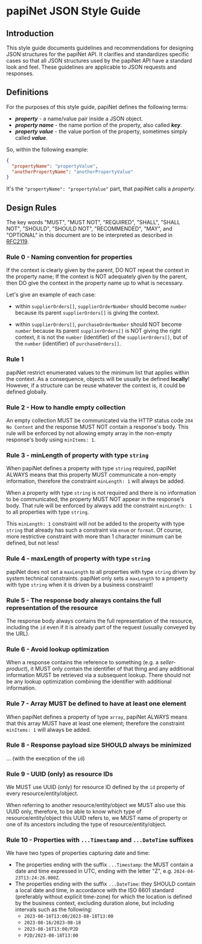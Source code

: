 <!-- papiNet materials are covered by the following copyright statements Copyright 2021-2024 papiNet G.I.E (papiNet). All rights reserved by the Copyright Owner under the laws of the United States, Belgium, the European Economic Community, and all states, domestic and foreign. -->

# papiNet JSON Style Guide

## Introduction

This style guide documents guidelines and recommendations for designing JSON structures for the papiNet API. It clarifies and standardizes specific cases so that all JSON structures used by the papiNet API have a standard look and feel. These guidelines are applicable to JSON requests and responses.

## Definitions

For the purposes of this style guide, papiNet defines the following terms:

* **_property_** - a name/value pair inside a JSON object.
* **_property name_** - the name portion of the property, also called **_key_**.
* **_property value_** - the value portion of the property, sometimes simply called **_value_**.

So, within the following example:

```json
{
  "propertyName": "propertyValue",
  "anotherPropertyName": "anotherPropertyValue"
}
```

It's the `"propertyName": "propertyValue"` part, that papiNet calls a _property_.

## Design Rules

The key words "MUST", "MUST NOT", "REQUIRED", "SHALL", "SHALL NOT", "SHOULD", "SHOULD NOT", "RECOMMENDED", "MAY", and "OPTIONAL" in this document are to be interpreted as described in [RFC2119](https://datatracker.ietf.org/doc/html/rfc2119).

### Rule 0 - Naming convention for properties

If the context is clearly given by the parent, DO NOT repeat the context in the property name; If the context is NOT adequately given by the parent, then DO give the context in the property name up to what is necessary.

Let's give an example of each case:

* within `supplierOrders[]`, `supplierOrderNumber` should become `number` because its parent `supplierOrders[]` is giving the context.

* within `supplierOrders[]`, `purchaseOrderNumber` should NOT become `number` because its parent `supplierOrders[]` is NOT giving the right context, it is not the `number` (identifier) of the `supplierOrders[]`, but of the `number` (identifier) of `purchaseOrders[]`.

### Rule 1

papiNet restrict enumerated values to the minimum list that applies within the context. As a consequence, objects will be usually be defined **locally**! However, if a structure can be reuse whatever the context is, it could be defined globally.

### Rule 2 - How to handle empty collection

An empty collection MUST be communicated via the HTTP status code `204 No Content` and the response MUST NOT contain a response's body. This rule will be enforced by not allowing empty array in the non-empty response's body using `minItems: 1`.

### Rule 3 - minLength of property with type `string`

When papiNet defines a property with type `string` required, papiNet ALWAYS means that this property MUST communicate a non-empty information, therefore the constraint `minLength: 1` will always be added.

When a property with type `string` is not required and there is no information to be communicated, the property MUST NOT appear in the response's body. That rule will be enforced by always add the constraint `minLength: 1` to all properties with type `string`.

This `minLength: 1` constraint will not be added to the property with type `string` that already has such a constraint via `enum` or `format`. Of course, more restrictive constraint with more than 1 character minimum can be defined, but not less!

### Rule 4 - maxLength of property with type `string`

papiNet does not set a `maxLength` to all properties with type `string` driven by system technical constraints. papiNet only sets a `maxLength` to a property with type `string` when it is driven by a business constraint!

### Rule 5 - The response body always contains the full representation of the resource

The response body always contains the full representation of the resource, including the `id` even if it is already part of the request (usually conveyed by the URL).

### Rule 6 - Avoid lookup optimization

When a response contains the reference to something (e.g. a _seller-product_), it MUST only contain the identifier of that thing and any additional information MUST be retrieved via a subsequent lookup. There should not be any lookup optimization combining the identifier with additional information.

### Rule 7 - Array MUST be defined to have at least one element

When papiNet defines a property of type `array`, papiNet ALWAYS means that this array MUST have at least one element; therefore the constraint `minItems: 1` will always be added.

### Rule 8 - Response payload size SHOULD always be minimized

... (with the execption of the `id`)

### Rule 9 - UUID (only) as resource IDs

We MUST use UUID (only) for resource ID defined by the `id` property of every resource/entity/object.

When referring to another resource/entity/object we MUST also use this UUID only, therefore, to be able to know which type of resource/entity/object this UUID refers to, we MUST name of property or one of its ancestors including the type of resource/entity/object.

### Rule 10 - Properties with `...Timestamp` and `...DateTime` suffixes

We have two types of properties capturing date and time:

* The properties ending with the suffix `...Timestamp`: the MUST contain a date and time expressed in UTC, ending with the letter "Z", e.g. `2024-04-23T13:24:26.000Z`.
* The properties ending with the suffix `...DateTime`: they SHOULD contain a local date and time, in accordance with the ISO 8601 standard (preferably without explicit time-zone) for which the location is defined by the business context, excluding duration alone, but including intervals such as the following:
  - `2023-08-16T13:00/2023-08-18T13:00`
  - `2023-08-16/2023-08-18`
  - `2023-08-16T13:00/P2D`
  - `P2D/2023-08-18T13:00 `

